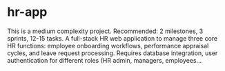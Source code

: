 # hr-app
This is a medium complexity project. Recommended: 2 milestones, 3 sprints, 12-15 tasks. A full-stack HR web application to manage three core HR functions: employee onboarding workflows, performance appraisal cycles, and leave request processing. Requires database integration, user authentication for different roles (HR admin, managers, employees...
